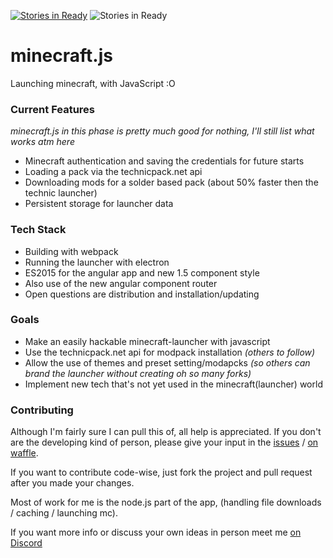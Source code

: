 [![Stories in Ready](https://badge.waffle.io/Isigiel/minecraft.js.svg?label=ready&title=Ready)](http://waffle.io/Isigiel/minecraft.js)
![Stories in Ready](https://david-dm.org/Isigiel/minecraft.js.svg)

# minecraft.js
Launching minecraft, with JavaScript :O

### Current Features
_minecraft.js in this phase is pretty much good for nothing, I'll still list what works atm here_
* Minecraft authentication and saving the credentials for future starts
* Loading a pack via the technicpack.net api
* Downloading mods for a solder based pack (about 50% faster then the technic launcher)
* Persistent storage for launcher data
### Tech Stack
* Building with webpack
* Running the launcher with electron
* ES2015 for the angular app and new 1.5 component style
* Also use of the new angular component router
* Open questions are distribution and installation/updating

### Goals
* Make an easily hackable minecraft-launcher with javascript
* Use the technicpack.net api for modpack installation *(others to follow)*
* Allow the use of themes and preset setting/modapcks *(so others can brand the launcher without creating oh so many forks)*
* Implement new tech that's not yet used in the minecraft(launcher) world

### Contributing
Although I'm fairly sure I can pull this of, all help is appreciated. If you don't are the developing kind of person, please give your input in the [issues](https://github.com/Isigiel/minecraft.js/issues) / [on waffle](http://waffle.io/Isigiel/minecraft.js).

If you want to contribute code-wise, just fork the project and pull request after you made your changes.

Most of work for me is the node.js part of the app, (handling file downloads / caching / launching mc).

If you want more info or discuss your own ideas in person meet me [on Discord](https://discord.gg/0mcxjLzitV1s14iP)